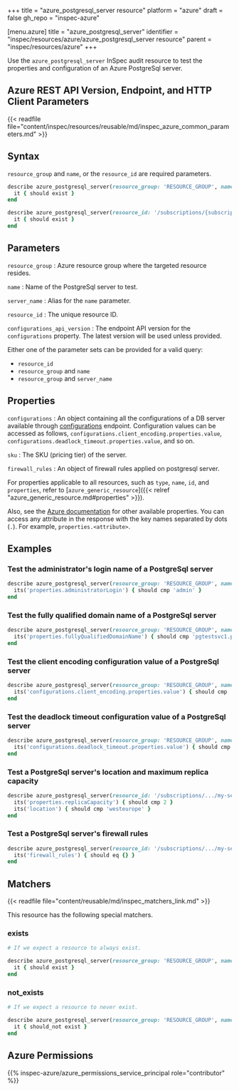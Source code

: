 +++
title = "azure_postgresql_server resource"
platform = "azure"
draft = false
gh_repo = "inspec-azure"

[menu.azure]
title = "azure_postgresql_server"
identifier = "inspec/resources/azure/azure_postgresql_server resource"
parent = "inspec/resources/azure"
+++

Use the `azure_postgresql_server` InSpec audit resource to test the properties and configuration of an Azure PostgreSql server.

## Azure REST API Version, Endpoint, and HTTP Client Parameters

{{< readfile file="content/inspec/resources/reusable/md/inspec_azure_common_parameters.md" >}}

## Syntax

`resource_group` and `name`, or the `resource_id` are required parameters.

```ruby
describe azure_postgresql_server(resource_group: 'RESOURCE_GROUP', name: 'SERVER_NAME') do
  it { should exist }
end
```

```ruby
describe azure_postgresql_server(resource_id: '/subscriptions/{subscriptionId}/resourceGroups/{resourceGroup}/providers/Microsoft.DBforPostgreSQL/servers/{serverName}') do
  it { should exist }
end
```

## Parameters

`resource_group`
: Azure resource group where the targeted resource resides.

`name`
: Name of the PostgreSql server to test.

`server_name`
: Alias for the `name` parameter.

`resource_id`
: The unique resource ID.

`configurations_api_version`
: The endpoint API version for the `configurations` property. The latest version will be used unless provided.

Either one of the parameter sets can be provided for a valid query:

- `resource_id`
- `resource_group` and `name`
- `resource_group` and `server_name`

## Properties

`configurations`
: An object containing all the configurations of a DB server available through [configurations](https://docs.microsoft.com/en-us/rest/api/postgresql/singleserver/configurations/list-by-server) endpoint. Configuration values can be accessed as follows, `configurations.client_encoding.properties.value`, `configurations.deadlock_timeout.properties.value`, and so on.

`sku`
: The SKU (pricing tier) of the server.

`firewall_rules`
: An object of firewall rules applied on postgresql server.

For properties applicable to all resources, such as `type`, `name`, `id`, and `properties`, refer to [`azure_generic_resource`]({{< relref "azure_generic_resource.md#properties" >}}).

Also, see the [Azure documentation](https://docs.microsoft.com/en-us/rest/api/postgresql/flexibleserver(preview)/servers/get) for other available properties. You can access any attribute in the response with the key names separated by dots (`.`). For example, `properties.<attribute>`.

## Examples

### Test the administrator's login name of a PostgreSql server

```ruby
describe azure_postgresql_server(resource_group: 'RESOURCE_GROUP', name: 'SERVER_NAME') do
  its('properties.administratorLogin') { should cmp 'admin' }
end
```

### Test the fully qualified domain name of a PostgreSql server

```ruby
describe azure_postgresql_server(resource_group: 'RESOURCE_GROUP', name: 'i-dont-exist') do
  its('properties.fullyQualifiedDomainName') { should cmp 'pgtestsvc1.postgres.database.azure.com' }
end
```

### Test the client encoding configuration value of a PostgreSql server

```ruby
describe azure_postgresql_server(resource_group: 'RESOURCE_GROUP', name: 'SERVER_NAME') do
  its('configurations.client_encoding.properties.value') { should cmp 'sql_ascii' }
end
```

### Test the deadlock timeout configuration value of a PostgreSql server

```ruby
describe azure_postgresql_server(resource_group: 'RESOURCE_GROUP', name: 'SERVER_NAME') do
  its('configurations.deadlock_timeout.properties.value') { should cmp '1000' }
end
```

### Test a PostgreSql server's location and maximum replica capacity

```ruby
describe azure_postgresql_server(resource_id: '/subscriptions/.../my-server') do
  its('properties.replicaCapacity') { should cmp 2 }
  its('location') { should cmp 'westeurope' }
end
```

### Test a PostgreSql server's firewall rules

```ruby
describe azure_postgresql_server(resource_id: '/subscriptions/.../my-server') do
  its('firewall_rules') { should eq {} }
end
```

## Matchers

{{< readfile file="content/reusable/md/inspec_matchers_link.md" >}}

This resource has the following special matchers.

### exists

```ruby
# If we expect a resource to always exist.

describe azure_postgresql_server(resource_group: 'RESOURCE_GROUP', name: 'SERVER_NAME') do
  it { should exist }
end
```

### not_exists

```ruby
# If we expect a resource to never exist.

describe azure_postgresql_server(resource_group: 'RESOURCE_GROUP', name: 'SERVER_NAME') do
  it { should_not exist }
end
```

## Azure Permissions

{{% inspec-azure/azure_permissions_service_principal role="contributor" %}}
